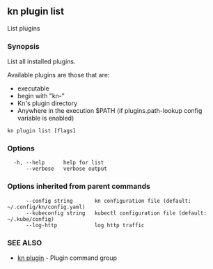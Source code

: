 ## kn plugin list

List plugins

### Synopsis

List all installed plugins.

Available plugins are those that are:
- executable
- begin with "kn-"
- Kn's plugin directory
- Anywhere in the execution $PATH (if plugins.path-lookup config variable is enabled)

```
kn plugin list [flags]
```

### Options

```
  -h, --help      help for list
      --verbose   verbose output
```

### Options inherited from parent commands

```
      --config string       kn configuration file (default: ~/.config/kn/config.yaml)
      --kubeconfig string   kubectl configuration file (default: ~/.kube/config)
      --log-http            log http traffic
```

### SEE ALSO

* [kn plugin](kn_plugin.md)	 - Plugin command group

